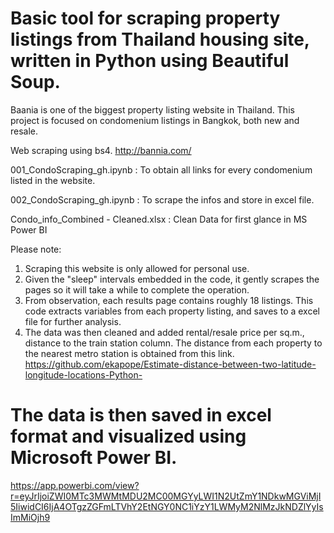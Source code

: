 # Basic tool for scraping property listings from Thailand housing site, written in Python using Beautiful Soup.

Baania is one of the biggest property listing website in Thailand. This project is focused on condomenium listings in Bangkok, both new and resale.

Web scraping using bs4.
http://bannia.com/

001_CondoScraping_gh.ipynb : To obtain all links for every condomenium listed in the website.

002_CondoScraping_gh.ipynb : To scrape the infos and store in excel file.

Condo_info_Combined - Cleaned.xlsx : Clean Data for first glance in MS Power BI


Please note:
  1. Scraping this website is only allowed for personal use.
  2. Given the "sleep" intervals embedded in the code, it gently scrapes the pages so it will take a while to complete the operation.
  3. From observation, each results page contains roughly 18 listings. This code extracts variables from each property listing, and saves to a excel file for further analysis.
  4. The data was then cleaned and added rental/resale price per sq.m., distance to the train station column. The distance from each property to the nearest metro station is obtained from this link. https://github.com/ekapope/Estimate-distance-between-two-latitude-longitude-locations-Python-


# The data is then saved in excel format and visualized using Microsoft Power BI.
https://app.powerbi.com/view?r=eyJrIjoiZWI0MTc3MWMtMDU2MC00MGYyLWI1N2UtZmY1NDkwMGViMjI5IiwidCI6IjA4OTgzZGFmLTVhY2EtNGY0NC1iYzY1LWMyM2NlMzJkNDZlYyIsImMiOjh9
